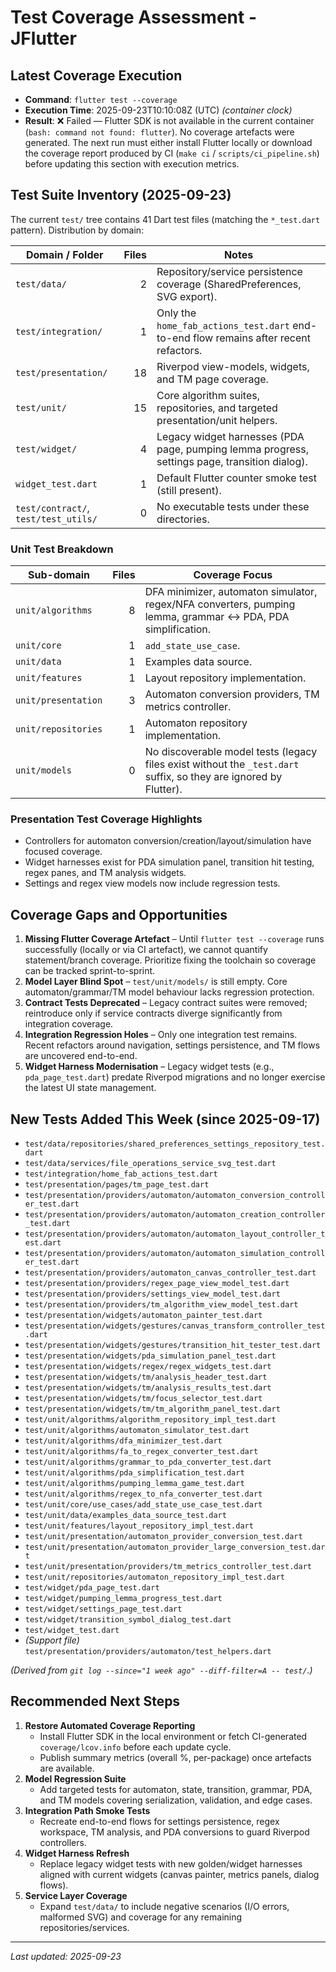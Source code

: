 # Test Coverage Assessment - JFlutter

## Latest Coverage Execution
- **Command**: `flutter test --coverage`
- **Execution Time**: 2025-09-23T10:10:08Z (UTC) *(container clock)*
- **Result**: ❌ Failed — Flutter SDK is not available in the current container (`bash: command not found: flutter`). No coverage artefacts were generated. The next run must either install Flutter locally or download the coverage report produced by CI (`make ci` / `scripts/ci_pipeline.sh`) before updating this section with execution metrics.

## Test Suite Inventory (2025-09-23)
The current `test/` tree contains 41 Dart test files (matching the `*_test.dart` pattern). Distribution by domain:

| Domain / Folder | Files | Notes |
| --- | ---: | --- |
| `test/data/` | 2 | Repository/service persistence coverage (SharedPreferences, SVG export). |
| `test/integration/` | 1 | Only the `home_fab_actions_test.dart` end-to-end flow remains after recent refactors. |
| `test/presentation/` | 18 | Riverpod view-models, widgets, and TM page coverage. |
| `test/unit/` | 15 | Core algorithm suites, repositories, and targeted presentation/unit helpers. |
| `test/widget/` | 4 | Legacy widget harnesses (PDA page, pumping lemma progress, settings page, transition dialog). |
| `widget_test.dart` | 1 | Default Flutter counter smoke test (still present). |
| `test/contract/`, `test/test_utils/` | 0 | No executable tests under these directories. |

### Unit Test Breakdown

| Sub-domain | Files | Coverage Focus |
| --- | ---: | --- |
| `unit/algorithms` | 8 | DFA minimizer, automaton simulator, regex/NFA converters, pumping lemma, grammar ↔ PDA, PDA simplification. |
| `unit/core` | 1 | `add_state_use_case`. |
| `unit/data` | 1 | Examples data source. |
| `unit/features` | 1 | Layout repository implementation. |
| `unit/presentation` | 3 | Automaton conversion providers, TM metrics controller. |
| `unit/repositories` | 1 | Automaton repository implementation. |
| `unit/models` | 0 | No discoverable model tests (legacy files exist without the `_test.dart` suffix, so they are ignored by Flutter). |

### Presentation Test Coverage Highlights
- Controllers for automaton conversion/creation/layout/simulation have focused coverage.
- Widget harnesses exist for PDA simulation panel, transition hit testing, regex panes, and TM analysis widgets.
- Settings and regex view models now include regression tests.

## Coverage Gaps and Opportunities
1. **Missing Flutter Coverage Artefact** – Until `flutter test --coverage` runs successfully (locally or via CI artefact), we cannot quantify statement/branch coverage. Prioritize fixing the toolchain so coverage can be tracked sprint-to-sprint.
2. **Model Layer Blind Spot** – `test/unit/models/` is still empty. Core automaton/grammar/TM model behaviour lacks regression protection.
3. **Contract Tests Deprecated** – Legacy contract suites were removed; reintroduce only if service contracts diverge significantly from integration coverage.
4. **Integration Regression Holes** – Only one integration test remains. Recent refactors around navigation, settings persistence, and TM flows are uncovered end-to-end.
5. **Widget Harness Modernisation** – Legacy widget tests (e.g., `pda_page_test.dart`) predate Riverpod migrations and no longer exercise the latest UI state management.

## New Tests Added This Week (since 2025-09-17)
- `test/data/repositories/shared_preferences_settings_repository_test.dart`
- `test/data/services/file_operations_service_svg_test.dart`
- `test/integration/home_fab_actions_test.dart`
- `test/presentation/pages/tm_page_test.dart`
- `test/presentation/providers/automaton/automaton_conversion_controller_test.dart`
- `test/presentation/providers/automaton/automaton_creation_controller_test.dart`
- `test/presentation/providers/automaton/automaton_layout_controller_test.dart`
- `test/presentation/providers/automaton/automaton_simulation_controller_test.dart`
- `test/presentation/providers/automaton_canvas_controller_test.dart`
- `test/presentation/providers/regex_page_view_model_test.dart`
- `test/presentation/providers/settings_view_model_test.dart`
- `test/presentation/providers/tm_algorithm_view_model_test.dart`
- `test/presentation/widgets/automaton_painter_test.dart`
- `test/presentation/widgets/gestures/canvas_transform_controller_test.dart`
- `test/presentation/widgets/gestures/transition_hit_tester_test.dart`
- `test/presentation/widgets/pda_simulation_panel_test.dart`
- `test/presentation/widgets/regex/regex_widgets_test.dart`
- `test/presentation/widgets/tm/analysis_header_test.dart`
- `test/presentation/widgets/tm/analysis_results_test.dart`
- `test/presentation/widgets/tm/focus_selector_test.dart`
- `test/presentation/widgets/tm/tm_algorithm_panel_test.dart`
- `test/unit/algorithms/algorithm_repository_impl_test.dart`
- `test/unit/algorithms/automaton_simulator_test.dart`
- `test/unit/algorithms/dfa_minimizer_test.dart`
- `test/unit/algorithms/fa_to_regex_converter_test.dart`
- `test/unit/algorithms/grammar_to_pda_converter_test.dart`
- `test/unit/algorithms/pda_simplification_test.dart`
- `test/unit/algorithms/pumping_lemma_game_test.dart`
- `test/unit/algorithms/regex_to_nfa_converter_test.dart`
- `test/unit/core/use_cases/add_state_use_case_test.dart`
- `test/unit/data/examples_data_source_test.dart`
- `test/unit/features/layout_repository_impl_test.dart`
- `test/unit/presentation/automaton_provider_conversion_test.dart`
- `test/unit/presentation/automaton_provider_large_conversion_test.dart`
- `test/unit/presentation/providers/tm_metrics_controller_test.dart`
- `test/unit/repositories/automaton_repository_impl_test.dart`
- `test/widget/pda_page_test.dart`
- `test/widget/pumping_lemma_progress_test.dart`
- `test/widget/settings_page_test.dart`
- `test/widget/transition_symbol_dialog_test.dart`
- `test/widget_test.dart`
- *(Support file)* `test/presentation/providers/automaton/test_helpers.dart`

*(Derived from `git log --since="1 week ago" --diff-filter=A -- test/`.)*

## Recommended Next Steps
1. **Restore Automated Coverage Reporting**
   - Install Flutter SDK in the local environment or fetch CI-generated `coverage/lcov.info` before each update cycle.
   - Publish summary metrics (overall %, per-package) once artefacts are available.
2. **Model Regression Suite**
   - Add targeted tests for automaton, state, transition, grammar, PDA, and TM models covering serialization, validation, and edge cases.
3. **Integration Path Smoke Tests**
   - Recreate end-to-end flows for settings persistence, regex workspace, TM analysis, and PDA conversions to guard Riverpod controllers.
4. **Widget Harness Refresh**
   - Replace legacy widget tests with new golden/widget harnesses aligned with current widgets (canvas painter, metrics panels, dialog flows).
5. **Service Layer Coverage**
   - Expand `test/data/` to include negative scenarios (I/O errors, malformed SVG) and coverage for any remaining repositories/services.

---
*Last updated: 2025-09-23*
